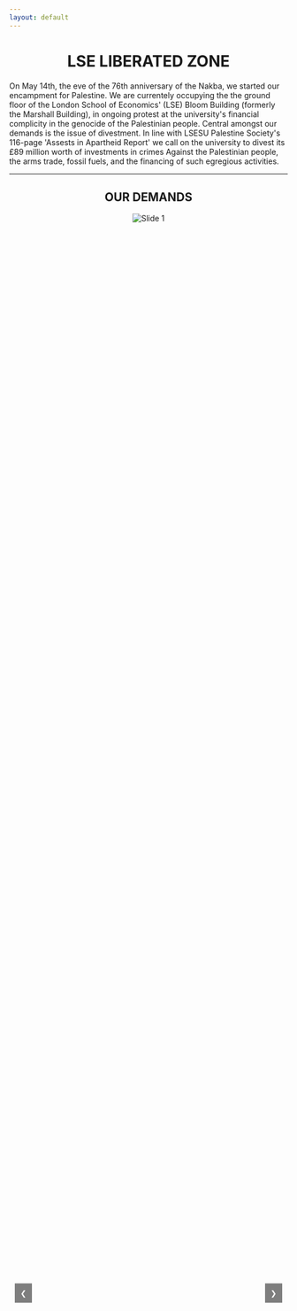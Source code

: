 ```yaml
---
layout: default
---
```


<h1 style="text-align: center;">LSE LIBERATED ZONE</h1>

On May 14th, the eve of the 76th anniversary of the Nakba, we started our encampment for Palestine. We are currentely occupying the the ground floor of the London School of Economics' (LSE) Bloom Building (formerly the Marshall Building), in ongoing protest at the university's financial complicity in the genocide of the Palestinian people. Central amongst our demands is the issue of divestment. In line with LSESU Palestine Society's 116-page 'Assests in Apartheid Report' we call on the university to divest its £89 million worth of investments in crimes Against the Palestinian people, the arms trade, fossil fuels, and the financing of such egregious activities.

---
<h2 style="text-align: center;">OUR DEMANDS</h2>

<div class="carousel">
    <button class="prev" onclick="moveSlide(-1)">❮</button>
    <div class="carousel-container">
        <div class="carousel-slide"><img src="https://lseliberatedzone.github.io/document/1.PNG" alt="Slide 1"></div>
        <div class="carousel-slide"><img src="https://lseliberatedzone.github.io/document/2.PNG" alt="Slide 2"></div>
        <div class="carousel-slide"><img src="https://lseliberatedzone.github.io/document/3.PNG" alt="Slide 3"></div>
        <div class="carousel-slide"><img src="https://lseliberatedzone.github.io/document/4.PNG" alt="Slide 4"></div>
        <div class="carousel-slide"><img src="https://lseliberatedzone.github.io/document/5.PNG" alt="Slide 5"></div>
        <div class="carousel-slide"><img src="https://lseliberatedzone.github.io/document/6.PNG" alt="Slide 6"></div>
        <div class="carousel-slide"><img src="https://lseliberatedzone.github.io/document/7.PNG" alt="Slide 7"></div>
        <div class="carousel-slide"><img src="https://lseliberatedzone.github.io/document/8.PNG" alt="Slide 8"></div>
        <div class="carousel-slide"><img src="https://lseliberatedzone.github.io/document/9.PNG" alt="Slide 9"></div>
        <div class="carousel-slide"><img src="https://lseliberatedzone.github.io/document/10.PNG" alt="Slide 10"></div>
    </div>
    <button class="next" onclick="moveSlide(1)">❯</button>
</div>

<style>
    .carousel {
        position: relative;
        width: 100%;
        height: 100%;
        margin: auto;
        overflow: hidden;
    }

    .carousel-container {
        display: flex;
        transition: transform 0.5s ease-in-out;
        width: 100%; /* 540px * 10 images */
    }

    .carousel-slide {
        flex-shrink: 0;
        width: 100%;
        height: 100%;
        border: none; /* Remove iframe borders */
        display: flex;
        justify-content: center;
        align-items: center;
    }

    .carousel-slide img {
        max-width: 100%;
        max-height: 100%;
        object-fit: contain; /* Ensures the image fits within the slide */
    }

    .prev, .next {
        position: absolute;
        top: 50%;
        transform: translateY(-50%);
        background-color: rgba(0, 0, 0, 0.5);
        color: white;
        border: none;
        padding: 10px;
        cursor: pointer;
        z-index: 10;
    }

    .prev {
        left: 10px;
    }

    .next {
        right: 10px;
    }
</style>

<script>
    let slideIndex = 0;

    function moveSlide(n) {
        const slides = document.querySelectorAll('.carousel-slide');
        slideIndex = (slideIndex + n + slides.length) % slides.length;
        document.querySelector('.carousel-container').style.transform = `translateX(${-slideIndex * 100}%)`; // Adjust this value to your image width
    }
</script>

---
---

<h2 style="text-align: center;">CAMP STATEMENTS</h2>

Stay up-to-date with LSE liberated zone statements:

<button style="display: block; margin: 0 auto;"><a href="https://lseliberatedzone.github.io/document/Statement_LSE_Encampment_22_May_2024.pdf" target="_blank"><strong style="color: black;">Statement 22 May</strong></a></button>

<button style="display: block; margin: 0 auto;"><a href="https://lseliberatedzone.github.io/document/Statement_LSE_Encampment_27_May_2024.pdf" target="_blank"><strong style="color: black;">Statement 27 May</strong></a></button>


